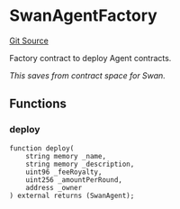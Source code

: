 # SwanAgentFactory
[Git Source](https://github.com/firstbatchxyz/swan-contracts/blob/24e0365940f0434545a9c39573dfdf6b9975fc88/src/SwanAgent.sol)

Factory contract to deploy Agent contracts.

*This saves from contract space for Swan.*


## Functions
### deploy


```solidity
function deploy(
    string memory _name,
    string memory _description,
    uint96 _feeRoyalty,
    uint256 _amountPerRound,
    address _owner
) external returns (SwanAgent);
```

